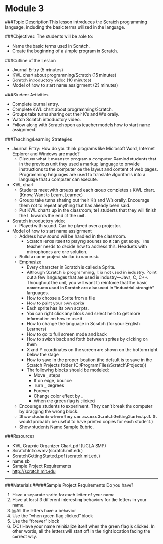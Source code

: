 # Module 3

###Topic Description
This lesson introduces the Scratch programming language, including the basic terms utilized in the language.

###Objectives:
The students will be able to:
- Name the basic terms used in Scratch.
- Create the beginning of a simple program in Scratch.

###Outline of the Lesson
- Journal Entry (5 minutes)
- KWL chart about programming/Scratch (15 minutes)
- Scratch introductory video (10 minutes)
- Model of how to start name assignment (25 minutes)

###Student Activities
- Complete journal entry.
- Complete KWL chart about programming/Scratch.
- Groups take turns sharing out their K’s and W’s orally.
- Watch Scratch introductory video.
- Follow along with Scratch open as teacher models how to start name assignment.

###Teaching/Learning Strategies
- Journal Entry: How do you think programs like Microsoft Word, Internet Explorer and Windows are made?
    - Discuss what it means to program a computer. Remind students that in the previous unit they used a markup language to provide instructions to the computer on the layout and content of web pages. Programming languages are used to translate algorithms into a language that a computer can execute.
- KWL chart
    - Students meet with groups and each group completes a KWL chart. (Know, Want to Learn,
Learned)
    - Groups take turns sharing out their K’s and W’s orally. Encourage them not to repeat anything
that has already been said.
    - Put KWL charts up in the classroom; tell students that they will finish the L towards the end of
the unit.
- Scratch introductory video
    - Played with sound. Can be played over a projector.
- Model of how to start name assignment
    - Address how sound will be handled in the classroom.
        - Scratch lends itself to playing sounds so it can get noisy. The teacher needs to decide how to address this. Headsets with microphones are one solution.
    - Build a name project similar to name.sb.
    - Emphasize
        - Every character in Scratch is called a Sprite.
        - Although Scratch is programming, it is not used in industry. Point out a few languages
that are used in industry—Java, C, C++. Throughout the unit, you will want to reinforce
that the basic constructs used in Scratch are also used in “industrial strength” languages.
        - How to choose a Sprite from a file
        - How to paint your own sprite
        - Each sprite has its own scripts.
        - You can right click any block and select help to get more information on how to use it.
        - How to change the language in Scratch (for your English Learners)
        - How to go to full screen mode and back
        - How to switch back and forth between sprites by clicking on them
        - X and Y coordinates on the screen are shown on the bottom right below the stage
        - How to save in the proper location (the default is to save in the Scratch Projects folder
(C:\\Program Files\Scratch\Projects))
        - The following blocks should be modeled:
            - Move _ steps
            - If on edge, bounce
            - Turn _ degrees
            - Forever
            - Change color effect by _
            - When the green flag is clicked
    - Encourage students to experiment. They can’t break the computer by dragging the wrong block.
    - Show students where they can access ScratchGettingStarted.pdf. (It would probably be useful to have printed copies for each student.)
    - Show students Name Sample Rubric.

###Resources
- KWL Graphic Organizer Chart.pdf (UCLA SMP)
- ScratchIntro.wmv (scratch.mit.edu)
- ScratchGettingStarted.pdf (scratch.mit.edu)
- name.sb
- Sample Project Requirements
- http://scratch.mit.edu

---
###Materials
#####Sample Project Requirements
Do you have?
1. Have a separate sprite for each letter of your name.
2. Have at least 3 different interesting behaviors for the letters in your name.
3. ￼All the letters have a behavior
4. Use the “when green flag clicked” block
5. Use the “forever” block
6. (XC) Have your name reinitialize itself when the green flag is clicked. In other words, all the letters will start off in the right location facing the correct way.

